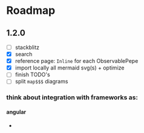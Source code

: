 # Roadmap

## 1.2.0

- [ ] stackblitz
- [x] search
- [x] reference page: `Inline` for each ObservablePepe
- [x] import locally all mermaid svg(s) + optimize
- [ ] finish TODO's
- [ ] split `map$$$` diagrams

### think about integration with frameworks as:

#### angular

-
